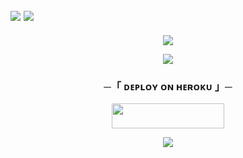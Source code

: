 <h2>
  <img src="https://user-images.githubusercontent.com/73097560/115834477-dbab4500-a447-11eb-908a-139a6edaec5c.gif"> 
  <img src="https://readme-typing-svg.herokuapp.com?color=00FF00&width=420&lines=🦑+🄼🄰🄽🄰🄶🄼🄴🄽🅃+🄱🄾🅃+🅁🄴🄿🄾+🦑">
</h2>

<p align="center">
  <img src="https://files.catbox.moe/psu3qy.jpg">
</p>

<p align="center">
  <img src="https://readme-typing-svg.herokuapp.com?color=pink&width=420&lines=🐙+🄳🄴🄿🄻🄾🅈+🄾🄽+🄷🄴🅁🄾🄺🅄+🄽🄾🅆+🐙">
</p>

<h3 align="center">─「 ᴅᴇᴩʟᴏʏ ᴏɴ ʜᴇʀᴏᴋᴜ 」─</h3>

<p align="center">
  <a href="https://dashboard.heroku.com/new?template=https://github.com/Thakurboltehai/SENORITA-ROBO">
    <img src="https://img.shields.io/badge/Deploy%20On%20Heroku-008000?style=for-the-badge&logo=heroku" width="180" height="40"/>
  </a>
</p>

<p align="center">
  <img src="https://readme-typing-svg.herokuapp.com?color=FFFF00&width=420&lines=🐉+🄹🄾🄸🄽+🄾🅄🅁+🅂🅄🄿🄿🄾🅁🅃+🄶🅁🄾🅄🄿+🐉">
</p>
